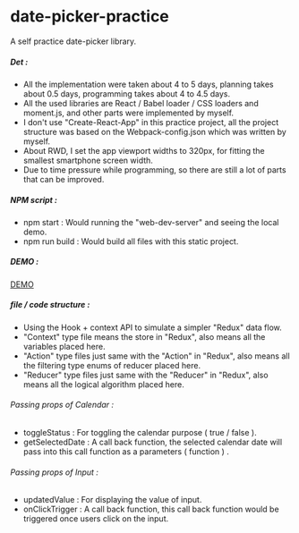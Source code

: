 # date-picker-practice
A self practice date-picker library.
##### Det :
* All the implementation were taken about 4 to 5 days, planning takes about 0.5 days, programming takes about 4 to 4.5 days.
* All the used libraries are React / Babel loader / CSS loaders and moment.js, and other parts were implemented by myself.
* I don't use "Create-React-App" in this practice project, all the project structure was based on the Webpack-config.json which was written by myself.
* About RWD, I set the app viewport widths to 320px, for fitting the smallest smartphone screen width.
* Due to time pressure while programming, so there are still a lot of parts that can be improved.
&nbsp;

##### NPM script :
* npm start : Would running the "web-dev-server" and seeing the local demo.
* npm run build : Would build all files with this static project.
&nbsp;

##### DEMO :
[DEMO](https://www.wesleywang.acsite.org/demo/date-picker-practice/)
&emsp;

##### file / code structure :
* Using the Hook + context API to simulate a simpler "Redux" data flow.
* "Context" type file means the store in "Redux", also means all the variables placed here.
* "Action" type files just same with the "Action" in "Redux", also means all the filtering type enums of reducer placed here.
* "Reducer" type files just same with the "Reducer" in "Redux", also means all the logical algorithm placed here.
&nbsp;

###### Passing props of Calendar :
* toggleStatus : For toggling the calendar purpose ( true / false ).
* getSelectedDate : A call back function, the selected calendar date will pass into this call function as a parameters ( function ) .

###### Passing props of Input :
* updatedValue : For displaying the value of input.
* onClickTrigger : A call back function, this call back function would be triggered once users click on the input.
&nbsp;
